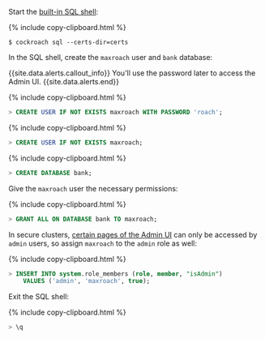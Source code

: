Start the [built-in SQL shell](cockroach-sql.html):

{% include copy-clipboard.html %}
~~~ shell
$ cockroach sql --certs-dir=certs
~~~

In the SQL shell, create the `maxroach` user and `bank` database:

<section class="filter-content" markdown="1" data-scope="secure">

{{site.data.alerts.callout_info}}
You'll use the password later to access the Admin UI.
{{site.data.alerts.end}}

{% include copy-clipboard.html %}
~~~ sql
> CREATE USER IF NOT EXISTS maxroach WITH PASSWORD 'roach';
~~~
</section>

<section class="filter-content" markdown="1" data-scope="insecure">

{% include copy-clipboard.html %}
~~~ sql
> CREATE USER IF NOT EXISTS maxroach;
~~~

</section>

{% include copy-clipboard.html %}
~~~ sql
> CREATE DATABASE bank;
~~~

Give the `maxroach` user the necessary permissions:

{% include copy-clipboard.html %}
~~~ sql
> GRANT ALL ON DATABASE bank TO maxroach;
~~~

<section class="filter-content" markdown="1" data-scope="secure">

In secure clusters, [certain pages of the Admin UI](admin-ui-overview.html#admin-ui-access) can only be accessed by `admin` users, so assign `maxroach` to the `admin` role as well:

{% include copy-clipboard.html %}
~~~ sql
> INSERT INTO system.role_members (role, member, "isAdmin")
    VALUES ('admin', 'maxroach', true);
~~~

</section>

Exit the SQL shell:

{% include copy-clipboard.html %}
~~~ sql
> \q
~~~
